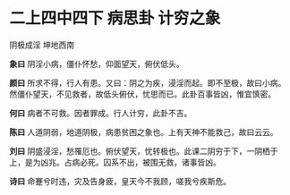 # 二上四中四下 病思卦 计穷之象

阴极成淫 坤地西南

**象曰** 阴淫小病，僵仆怀愁，仰面望天，俯伏低头。

**颜曰** 所求不得，行人有患。又曰：阴之为疾，浸淫而起。即不至极，故曰小病。然僵仆望天，不见救者，故低头俯伏，忧思而已。此卦百事皆凶，惟宜慎密。

**何曰** 病者不可救。因者罪成。行人计穷，此卦不吉。

**陈曰** 人道阴弱，地道阴极，病患贫困之象也。上有天神不能救己，故曰云云。

**刘曰** 阴盛浸淫，愁罹厄也。俯伏望天，忧转极也。此课二阴穷于下，一阴栖于上，是为凶兆。占病必死。囚系不出，被围无救，诸事皆凶。

**诗曰** 命蹇兮时违，灾及告身疲，皇天今不我顾，嗟我兮疾斯危。
